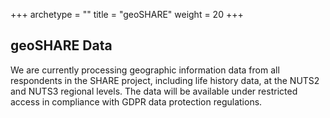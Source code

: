 +++
archetype = ""
title = "geoSHARE"
weight = 20
+++

## geoSHARE Data

We are currently processing geographic information data from all respondents in the SHARE project, including life history data, at the NUTS2 and NUTS3 regional levels. The data will be available under restricted access in compliance with GDPR data protection regulations.

